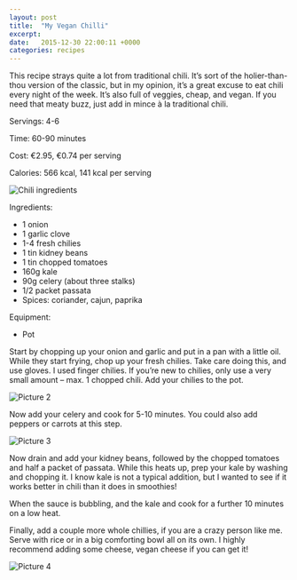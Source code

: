 ```yaml
---
layout: post
title:  "My Vegan Chilli"
excerpt:
date:   2015-12-30 22:00:11 +0000
categories: recipes
---
```


This recipe strays quite a lot from traditional chili. It’s sort of the holier-than-thou version of the classic, but in my opinion, it’s a great excuse to eat chili every night of the week. It’s also full of veggies, cheap, and vegan. If you need that meaty buzz, just add in mince à la traditional chili.

Servings: 4-6 

Time: 60-90 minutes

Cost: €2.95, €0.74 per serving

Calories: 566 kcal, 141 kcal per serving

![Chili ingredients]({{site.url}}/images/img_03_01.jpg "Ingredients")

Ingredients: 
  * 1 onion
  * 1 garlic clove 
  * 1-4 fresh chilies
  * 1 tin kidney beans
  * 1 tin chopped tomatoes
  * 160g kale
  * 90g celery (about three stalks)
  * 1/2 packet passata
  * Spices: coriander, cajun, paprika

Equipment:
  * Pot

Start by chopping up your onion and garlic and put in a pan with a little oil. While they start frying, chop up your fresh chilies. Take care doing this, and use gloves. I used finger chilies. If you’re new to chilies, only use a very small amount – max. 1 chopped chili. Add your chilies to the pot.

![Picture 2]({{site.url}}/images/img_03_02.jpg "onions and chili")

Now add your celery and cook for 5-10 minutes. You could also add peppers or carrots at this step.

![Picture 3]({{site.url}}/images/img_03_03.jpg "Celery")

Now drain and add your kidney beans, followed by the chopped tomatoes and half a packet of passata. While this heats up, prep your kale by washing and chopping it. I know kale is not a typical addition, but I wanted to see if it works better in chili than it does in smoothies!

When the sauce is bubbling, and the kale and cook for a further 10 minutes on a low heat. 

Finally, add a couple more whole chillies, if you are a crazy person like me. Serve with rice or in a big comforting bowl all on its own. I highly recommend adding some cheese, vegan cheese if you can get it!

![Picture 4]({{site.url}}/images/img_03_04.jpg "Finished!")


